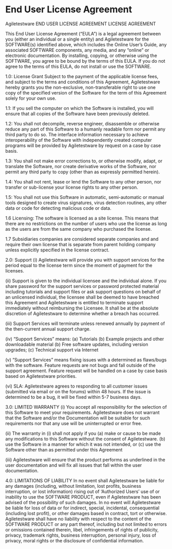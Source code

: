 
# End User License Agreement

Agiletestware END USER LICENSE AGREEMENT LICENSE AGREEMENT

This End User License Agreement (“EULA”) is a legal agreement between you (either an individual or a single entity) and Agiletestware for the SOFTWARE(s) identified above, which includes the Online User’s Guide, any associated SOFTWARE components, any media, and any “online” or electronic documentation. By installing, copying, or otherwise using the SOFTWARE, you agree to be bound by the terms of this EULA. If you do not agree to the terms of this EULA, do not install or use the SOFTWARE.

1.0: License Grant
Subject to the payment of the applicable license fees, and subject to the terms and conditions of this Agreement, Agiletestware hereby grants you the non-exclusive, non-transferable right to use one copy of the specified version of the Software for the term of this Agreement solely for your own use.

1.1: If you sell the computer on which the Software is installed, you will ensure that all copies of the Software have been previously deleted.

1.2: You shall not decompile, reverse engineer, disassemble or otherwise reduce any part of this Software to a humanly readable form nor permit any third party to do so. The interface information necessary to achieve interoperability of the Software with independently created computer programs will be provided by Agiletestware by request on a case by case basis.

1.3: You shall not make error corrections to, or otherwise modify, adapt, or translate the Software, nor create derivative works of the Software, nor permit any third party to copy (other than as expressly permitted herein).

1.4: You shall not rent, lease or lend the Software to any other person, nor transfer or sub-license your license rights to any other person.

1.5: You shall not use this Software in automatic, semi-automatic or manual tools designed to create virus signatures, virus detection routines, any other data or code for detecting malicious code or data.

1.6 Licensing: The software is licensed as a site license. This means that there are no restrictions on the number of users who use the license as long as the users are from the same company who purchased the license. 

1.7 Subsidiaries companies are considered separate companies and and require their own license that is separate from parent holding company unless explicitly specified in the license contract.

2.0: Support
(i) Agiletestware will provide you with support services for the period equal to the license term since the moment of payment for the licenses. 

(ii) Support is given to the individual licensee and the individual alone. If you share password for the support services or password protected material including tutorials and support files or ask support questions on behalf of an unlicensed individual, the licensee shall be deemed to have breached this Agreement and Agiletestware is entitled to terminate support immediately without reimbursing the Licensee. It shall be at the absolute discretion of Agiletestware to determine whether a breach has occurred.

(iii) Support Services will terminate unless renewed annually by payment of the then-current annual support charge.

(iv) “Support Services” means: (a) Tutorials (b) Example projects and other downloadable material (b) Free software updates, including version upgrades; (c) Technical support via Internet

(v) “Support Services” means fixing issues with a determined as flaws/bugs with the software. Feature requests are not bugs and fall outside of the support agreement. Feature request will be handled on a case by case basis based on Agiletestware priorities.

(vi) SLA: Agiletestware agrees to responding to all customer issues (submitted via email or on the forums) within 48 hours. If the issue is determined to be a bug, it will be fixed within 5-7 business days.

3.0: LIMITED WARRANTY
(i) You accept all responsibility for the selection of this Software to meet your requirements. Agiletestware does not warrant that the Software and/or the Documentation will be suitable for such requirements nor that any use will be uninterrupted or error free.

(ii) The warranty in (i) shall not apply if you
(a) make or cause to be made any modifications to this Software without the consent of Agiletestware.
(b) use the Software in a manner for which it was not intended, or
(c) use the Software other than as permitted under this Agreement

(iii) Agiletestware will ensure that the product performs as underlined in the user documentation and will fix all issues that fall within the user documentation.

4.0: LIMITATIONS OF LIABILITY
In no event shall Agiletestware be liable for any damages (including, without limitation, lost profits, business interruption, or lost information) rising out of ‘Authorized Users’ use of or inability to use the SOFTWARE PRODUCT, even if Agiletestware has been advised of the possibility of such damages. In no event will Agiletestware be liable for loss of data or for indirect, special, incidental, consequential (including lost profit), or other damages based in contract, tort or otherwise. Agiletestware shall have no liability with respect to the content of the SOFTWARE PRODUCT or any part thereof, including but not limited to errors or omissions contained therein, libel, infringements of rights of publicity, privacy, trademark rights, business interruption, personal injury, loss of privacy, moral rights or the disclosure of confidential information.